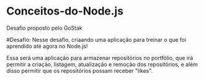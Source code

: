 # Conceitos-do-Node.js 
Desafio proposto pelo GoStak 


#Desafio: Nesse desafio, criaando uma aplicação para treinar o que foi aprendido até agora no Node.js!

Essa será uma aplicação para armazenar repositórios no portfólio, que irá permitir a criação, listagem, atualização e remoção dos repositórios, e além disso permitir que os repositórios possam receber "likes".
